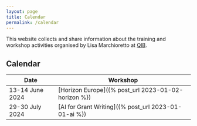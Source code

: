 ```yaml
---
layout: page
title: Calendar
permalink: /calendar
---
```




This website collects and share information about the training and workshop activities 
organised by Lisa Marchioretto at [QIB](https://www.quadram.ac.uk).

## Calendar

| Date            | Workshop                                      |
|-----------------|-----------------------------------------------|
| 13-14 June 2024 | [Horizon Europe]({%  post_url 2023-01-02-horizon %})  |
| 29-30 July 2024 | [AI for Grant Writing]({%  post_url 2023-01-01-ai %}) |
